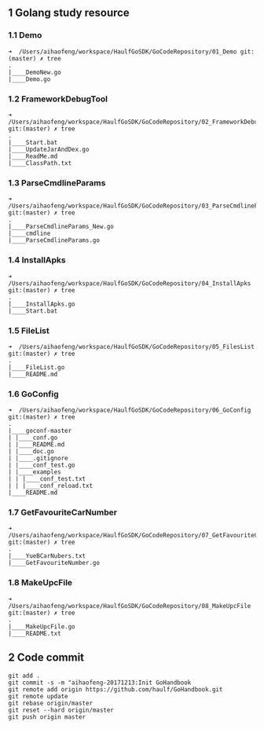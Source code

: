 ## 1 Golang study resource

### 1.1 Demo

```shell
➜  /Users/aihaofeng/workspace/HaulfGoSDK/GoCodeRepository/01_Demo git:(master) ✗ tree
.
|____DemoNew.go
|____Demo.go
```



### 1.2 FrameworkDebugTool

```shell
➜  /Users/aihaofeng/workspace/HaulfGoSDK/GoCodeRepository/02_FrameworkDebugTool git:(master) ✗ tree
.
|____Start.bat
|____UpdateJarAndDex.go
|____ReadMe.md
|____ClassPath.txt
```



### 1.3 ParseCmdlineParams

```shell
➜  /Users/aihaofeng/workspace/HaulfGoSDK/GoCodeRepository/03_ParseCmdlineParams git:(master) ✗ tree
.
|____ParseCmdlineParams_New.go
|____cmdline
|____ParseCmdlineParams.go
```



### 1.4 InstallApks

```shell
➜  /Users/aihaofeng/workspace/HaulfGoSDK/GoCodeRepository/04_InstallApks git:(master) ✗ tree
.
|____InstallApks.go
|____Start.bat
```



### 1.5 FileList

```shell
➜  /Users/aihaofeng/workspace/HaulfGoSDK/GoCodeRepository/05_FilesList git:(master) ✗ tree
.
|____FileList.go
|____README.md
```



### 1.6 GoConfig

```shell
➜  /Users/aihaofeng/workspace/HaulfGoSDK/GoCodeRepository/06_GoConfig git:(master) ✗ tree
.
|____goconf-master
| |____conf.go
| |____README.md
| |____doc.go
| |____.gitignore
| |____conf_test.go
| |____examples
| | |____conf_test.txt
| | |____conf_reload.txt
|____README.md
```


### 1.7 GetFavouriteCarNumber

```shell
➜  /Users/aihaofeng/workspace/HaulfGoSDK/GoCodeRepository/07_GetFavouriteCarNumber git:(master) ✗ tree
.
|____YueBCarNubers.txt
|____GetFavouriteNumber.go
```


### 1.8 MakeUpcFile

```shell
➜  /Users/aihaofeng/workspace/HaulfGoSDK/GoCodeRepository/08_MakeUpcFile git:(master) ✗ tree
.
|____MakeUpcFile.go
|____README.txt
```


## 2 Code commit

```shell
git add .
git commit -s -m "aihaofeng-20171213:Init GoHandbook
git remote add origin https://github.com/haulf/GoHandbook.git
git remote update
git rebase origin/master
git reset --hard origin/master
git push origin master
```
